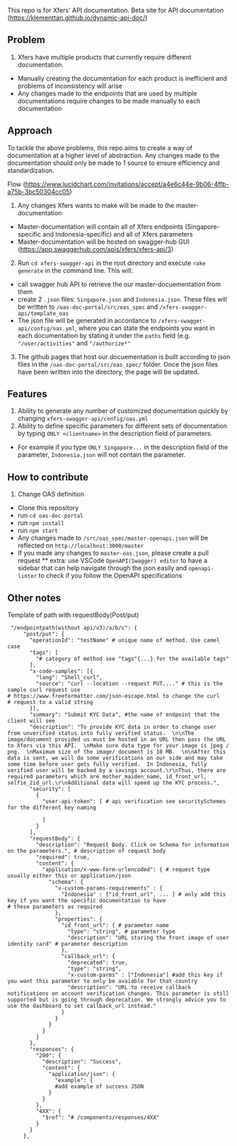 This repo is for Xfers' API documentation.
Beta site for API documentation (https://klementtan.github.io/dynamic-api-doc/)

## Problem

1. Xfers have multiple products that currently require different documentation.
  - Manually creating the documentation for each product is inefficient and problems of inconsistency will arise
  - Any changes made to the endpoints that are used by multiple documentations require changes to be made manually to each documentation
 
## Approach
 
To tackle the above problems, this repo aims to create a way of documentation at a higher level of abstraction. Any changes made to the documentation should only be made to 1 source to ensure efficiency and standardization.

Flow (https://www.lucidchart.com/invitations/accept/a4e6c44e-9b06-4ffb-a75b-3bc50304cc05)

1. Any changes Xfers wants to make will be made to the master-documentation
  - Master-documentation will contain all of Xfers endpoints (Singapore-specific and Indonesia-specific) and all of Xfers parameters
  - Master-documentation will be hosted on swagger-hub GUI (https://app.swaggerhub.com/apis/xfers/xfers-api/3)
2. Run `cd xfers-swagger-api` in the root directory and execute `rake generate` in the command line. This will:
  - call swagger hub API to retrieve the our master-docuementation from them
  - create 2 `.json` files: `Singapore.json` and `Indonesia.json`. These files will be written to `/oas-doc-portal/src/oas_spec` and `/xfers-swagger-api/template_oas`
  - The json file will be generated in accordance to `/xfers-swagger-api/config/oas.yml`, where you can state the endpoints you want in each documentation by stating it under the `paths` field (e.g. `"/user/activities"` and `"/authorize*"`
3. The github pages that host our docuementation is built according to json files in the `/oas-doc-portal/src/oas_spec/` folder. Once the json files have been written into the directory, the page will be updated.

## Features
1. Ability to generate any number of customized documentation quickly by changing `xfers-swagger-api/config/oas.yml`
2. Ability to define specific parameters for different sets of documentation by typing `ONLY <clientname>` in the description field of parameters.
  - For example if you type `ONLY Singapore...` in the description field of the parameter, `Indonesia.json` will not contain the parameter.

## How to contribute

1. Change OAS definition
  - Clone this repository
  - run `cd oas-doc-portal`
  - run `npm install`
  - run `npm start`
  - Any changes made to `/src/oas_spec/master-openapi.json` will be reflected on `http://localhost:3000/master`
  - If you made any changes to `master-oas.json`, please create a pull request
  ** extra: use VSCode `OpenAPI(Swagger) editor` to have a sidebar that can help navigate through the json easily and `openapi-linter` to check if you follow the OpenAPI specifications
  
## Other notes
 
 Template of path with requestBody(Post/put)
 ```
  "/endpointpath(without api/v3)/a/b/c": {
      "post/put": {
        "operationId": "testName" # unique name of method. Use camel case
        "tags": [
          "# category of method see "tags"{...} for the available tags"
        ],
        "x-code-samples": [{
          "lang": "Shell_curl",
          "source": "curl --location --request PUT...." # this is the sample curl request use                                                                                                 # https://www.freeformatter.com/json-escape.html to change the curl                                                                   # request to a valid string
        }],
        "summary": "Submit KYC Data", #the name of endpoint that the client will see
        "description": "To provide KYC data in order to change user from unverified status into fully verified status.  \n\nThe image/document provided us must be hosted in an URL then pass the URL to Xfers via this API.  \nMake sure data type for your image is jpeg / png.  \nMaximum size of the image/ document is 10 MB.  \n\nAfter this data is sent, we will do some verifications on our side and may take some time before user gets fully verified.  In Indonesia, fully verified user will be backed by a savings account.\r\nThus, there are required parameters which are mother_maiden_name, id_front_url, selfie_2id_url.\r\nAdditional data will speed up the KYC process.",
        "security": [
          {
            "user-api-token": [ # api verification see securitySchemes for the different key naming

            ]
          }
        ],
        "requestBody": {
          "description": "Request Body. Click on Schema for information on the parameters.", # description of request body
          "required": true, 
          "content": {
            "application/x-www-form-urlencoded": { # request type usually either this or application/json
              "schema": {
                "x-custom-params-requirements" : {
                  "Indonesia" : ["id_front_url", ... ] # only add this key if you want the specific documentation to have                                                            # these parameters as required
                },
                "properties": {
                  "id_front_url": { # parameter name
                    "type": "string", # parameter type
                    "description": "URL storing the front image of user identity card" # parameter description
                  },
                  "callback_url": {
                    "deprecated": true,
                    "type": "string",
                    "x-custom-parms" : ["Indonesia"] #add this key if you want this parameter to only be avaiable for that country
                    "description": "URL to receive callback notifications on account verification changes. This parameter is still supported but is going through deprecation. We strongly advice you to use the dashboard to set callback_url instead."
                  }
                }
              }
            }
          }
        },
        "responses": {
          "200": {
            "description": "Success",
            "content": {
              "application/json": {
                "example": {
                #add example of success JSON
              }
            }
          },
          "4XX": {
            "$ref": "# /components/responses/4XX"
          }
        }
      },
```
